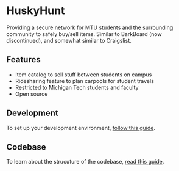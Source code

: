# HuskyHunt
Providing a secure network for MTU students and the surrounding community to safely buy/sell items.
Similar to BarkBoard (now discontinued), and somewhat similar to Craigslist. 

## Features
- Item catalog to sell stuff between students on campus
- Ridesharing feature to plan carpools for student travels
- Restricted to Michigan Tech students and faculty
- Open source

## Development

To set up your development environment, [follow this guide](https://docs.google.com/document/d/1rSDuOqgPMx_CeDBvN1eOBhjPo7JABpMkT8OJ_QSg09k/edit?usp=sharing).

## Codebase

To learn about the strucuture of the codebase, [read this guide](https://docs.google.com/document/d/1B4txZeXv4m3RMjKdUdcRNOzvB036e-VcBBTX-OUkyVs/edit?usp=sharing).

